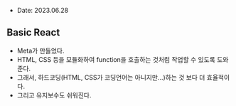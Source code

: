 * Date: 2023.06.28

## Basic React

* Meta가 만들었다. 
* HTML, CSS 등을 모듈화하여 function을 호출하는 것처럼 작업할 수 있도록 도와준다.
* 그래서, 하드코딩(HTML, CSS가 코딩언어는 아니지만...)하는 것 보다 더 효율적이다.
* 그리고 유지보수도 쉬워진다.